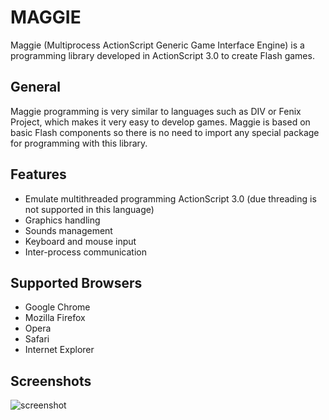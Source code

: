 MAGGIE
======

Maggie (Multiprocess ActionScript Generic Game Interface Engine) is a programming library developed in ActionScript 3.0 to create Flash games.

General
-------

Maggie programming is very similar to languages such as DIV or Fenix Project, which makes it very easy to develop games. Maggie is based on basic Flash components so there is no need to import any special package for programming with this library.

Features
--------

* Emulate multithreaded programming ActionScript 3.0 (due threading is not supported in this language)
* Graphics handling
* Sounds management
* Keyboard and mouse input
* Inter-process communication

Supported Browsers
------------------

* Google Chrome
* Mozilla Firefox
* Opera
* Safari
* Internet Explorer

Screenshots
-----------

![screenshot](http://zeronest.com/screenshot.png)